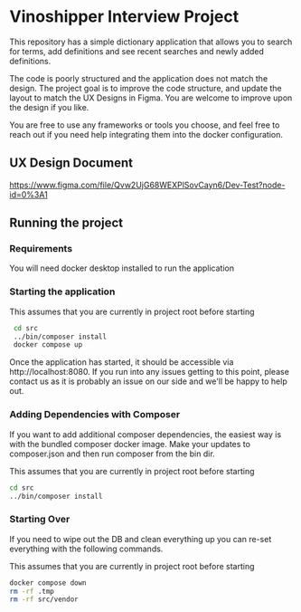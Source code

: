 # Vinoshipper Interview Project
This repository has a simple dictionary application that allows you to search for terms, add definitions and see recent searches and newly added definitions.

The code is poorly structured and the application does not match the design.  The project goal is to improve the code structure, and update the layout to match the UX Designs in Figma. You are welcome to improve upon the design if you like.

You are free to use any frameworks or tools you choose, and feel free to reach out if you need help integrating them into the docker configuration.

## UX Design Document
https://www.figma.com/file/Qvw2UjG68WEXPlSovCayn6/Dev-Test?node-id=0%3A1

## Running the project

### Requirements
You will need docker desktop installed to run the application

### Starting the application

This assumes that you are currently in project root before starting

```bash
 cd src
 ../bin/composer install
 docker compose up
```

Once the application has started, it should be accessible via http://localhost:8080.  If you run into any issues getting to this point, please contact us as it is probably an issue on our side and we'll be happy to help out.

### Adding Dependencies with Composer
If you want to add additional composer dependencies, the easiest way is with the bundled composer docker image. Make your updates to composer.json and then run composer from the bin dir.

This assumes that you are currently in project root before starting

```bash
cd src
../bin/composer install
```

### Starting Over
If you need to wipe out the DB and clean everything up you can re-set everything with the following commands.

This assumes that you are currently in project root before starting

```bash
docker compose down
rm -rf .tmp
rm -rf src/vendor
```
